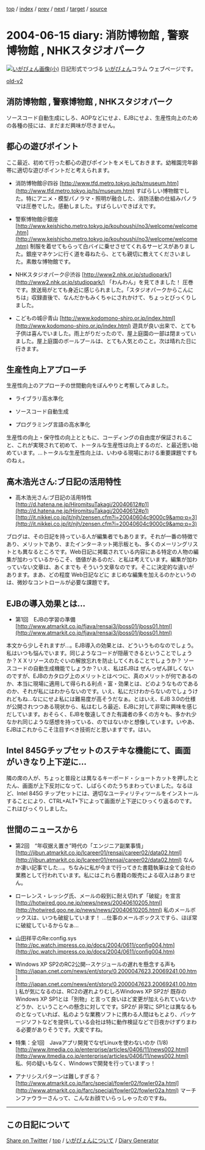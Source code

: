 [top](https://igapyon.github.io/diary/) 
 / [index](https://igapyon.github.io/diary/2004/index.html) 
 / [prev](https://igapyon.github.io/diary/2004/ig040610.html) 
 / [next](https://igapyon.github.io/diary/2004/ig040617.html) 
 / [target](https://igapyon.github.io/diary/2004/ig040615.html) 
 / [source](https://github.com/igapyon/diary/blob/gh-pages/2004/ig040615.html.src.md) 

2004-06-15 diary: 消防博物館 , 警察博物館 , NHKスタジオパーク
=====================================================================================================
[![いがぴょん画像(小)](https://igapyon.github.io/diary/images/iga200306s.jpg "いがぴょん")](https://igapyon.github.io/diary/memo/memoigapyon.html) 日記形式でつづる [いがぴょん](https://igapyon.github.io/diary/memo/memoigapyon.html)コラム ウェブページです。

[old-v2](ig040615-orig.html)

## 消防博物館 , 警察博物館 , NHKスタジオパーク

ソースコード自動生成にしろ、AOPなどにせよ、EJBにせよ、生産性向上のための各種の技には、まだまだ興味が尽きません。


## 都心の遊びポイント

ここ最近、初めて行った都心の遊びポイントをメモしておきます。幼稚園児年齢帯に適切な遊びポイントだと考えられます。

* 消防博物館＠四谷
  [http://www.tfd.metro.tokyo.jp/ts/museum.htm](http://www.tfd.metro.tokyo.jp/ts/museum.htm)
  すばらしい博物館でした。特にアニメ・模型パノラマ・照明が融合した、消防活動の仕組みパノラマは圧巻でした。感動しました。すばらしいできばえです。
  
* 警察博物館＠銀座
  [http://www.keishicho.metro.tokyo.jp/kouhoushi/no3/welcome/welcome.htm](http://www.keishicho.metro.tokyo.jp/kouhoushi/no3/welcome/welcome.htm)
  制服を着せてもらって白バイに乗せさせてくれるサービスがありました。銀座マネケンに行く道を尋ねたら、とても親切に教えてくださいました。素敵な博物館です。
  
* NHKスタジオパーク＠渋谷
  [http://www2.nhk.or.jp/studiopark/](http://www2.nhk.or.jp/studiopark/)
  「わんわん」を見てきました！ 圧巻です。放送局がとても身近に感じられました。「スタジオパークからこんにちは」収録直後で、なんだかもみくちゃにされかけて、ちょっとびっくりしました。
  
* こどもの城＠青山
  [http://www.kodomono-shiro.or.jp/index.html](http://www.kodomono-shiro.or.jp/index.html)
  遊具が良い出来で、とても子供は喜んでいました。雨上がりだったので、屋上庭園の一部は閉まっていました。屋上庭園のボールプールは、とても人気とのこと。次は晴れた日に行きます。

## 生産性向上アプローチ

生産性向上のアプローチの世間動向をぼんやりと考察してみました。

* ライブラリ高水準化
  
* ソースコード自動生成
  
* プログラミング言語の高水準化

生産性の向上・保守性の向上とともに、コーディングの自由度が保証されること、これが実現されて初めて、トータルな生産性は向上するのだ、と最近思い始めています。…トータルな生産性向上は、いわゆる現場における重要課題ですものねぇ。

## 高木浩光さん:ブ日記の活用特性

* 高木浩光さん:ブ日記の活用特性
  [http://d.hatena.ne.jp/HiromitsuTakagi/20040612#p1](http://d.hatena.ne.jp/HiromitsuTakagi/20040612#p1)
  [http://it.nikkei.co.jp/it/njh/zensen.cfm?i=20040604c9000c9&amp;p=3](http://it.nikkei.co.jp/it/njh/zensen.cfm?i=20040604c9000c9&amp;p=3)

ブログは、その日記を持っている人が編集者でもあります。それが一番の特徴であり、メリットであり、またインターネット掲示板とも、多くのメーリングリストとも異なるところです。Web日記に掲載されている内容にある特定の人物の編集が加わっているからこそ、価値があるのだ、と私は考えています。編集が加わっていない文章は、あくまでも そういう文章なのです。そこに決定的な違いがあります。まあ、どの程度 Web日記などに まじめな編集を加えるのかというのは、微妙なコントロールが必要な課題です。

## EJBの導入効果とは…

* 第1回　EJBの学習の準備
  [http://www.atmarkit.co.jp/fjava/rensai3/jboss01/jboss01.html](http://www.atmarkit.co.jp/fjava/rensai3/jboss01/jboss01.html)

本文から少しそれますが…。EJB導入の効果とは、どういうものなのでしょう。私はいつも悩んでいます。同じようなコードが隠蔽できるということでしょうか？ＸＸリソースのたぐいの解放忘れを防止してくれることでしょうか？ ソースコードの自動生成機能でしょうか？いえ、私はEJBは ぜんっぜん詳しくないのですが、EJBのカタログ上のメリットとはべつに、真のメリットが何であるのか、本当に現場に適用して得られる利点・富・効果とは、どのようなものであるのか、それが私にはわからないのです。いえ、私にだけわからないのでしょうけれどもね…なににせよ私には難易度が高そうだなぁ。とはいえ、EJB 3.0の仕様が公開されつつある現状から、私はむしろ最近、EJBに対して非常に興味を感じだしています。おそらく、EJBを敬遠してきた有識者の多くの方々も、多かれ少なかれ同じような感想を持っている、のではないかと想像しています。いやあ、EJBはこれからこそ注目すべき技術だと思いますです。はい。

## Intel 845Gチップセットのステキな機能にて、画面がいきなり上下逆に…

隣の席の人が、ちょっと普段とは異なるキーボード・ショートカットを押したとたん、画面が上下反対になって、しばらくのたうちまわっていました。なるほど、Intel
845G チップセットには、適切なユーティリティツールをインストールすることにより、CTRL+ALT+下によって画面が上下逆にひっくり返るのです。これはびっくりしました。

## 世間のニュースから

* 第2回　“年収据え置き”時代の「エンジニア副業事情」
  [http://jibun.atmarkit.co.jp/lcareer01/rensai/career02/data02.html](http://jibun.atmarkit.co.jp/lcareer01/rensai/career02/data02.html)
  なんか凄い記事でした…。ちなみに私が今まで行ってきた書籍執筆は全て会社の業務として行われています。私にはこれら書籍の販売による収入はありません。
  
* ローレンス・レッシグ氏、メールの殺到に耐え切れず「破綻」を宣言
  [http://hotwired.goo.ne.jp/news/news/20040610205.html](http://hotwired.goo.ne.jp/news/news/20040610205.html)
  私のメールボックスは、いつも破綻しています！ …仕事のメールボックスですら、ほぼ常に破綻しているからなぁ…
  
* 山田祥平のRe:config.sys
  [http://pc.watch.impress.co.jp/docs/2004/0611/config004.htm](http://pc.watch.impress.co.jp/docs/2004/0611/config004.htm)
  
* Windows XP SP2のRC2公開--スケジュールの遅れを懸念する声も
  [http://japan.cnet.com/news/ent/story/0,2000047623,20069241,00.htm](http://japan.cnet.com/news/ent/story/0,2000047623,20069241,00.htm)
  私が気になるのは、RC2の遅れよりむしろWindows XP SP2が 既存のWindows XP SP1とは「別物」と言って良いほど変更が加えられていないかどうか、ということへの懸念に対してです。SP2が 非常に SP1とは異なるものとなっていれば、私のような業務ソフトに携わる人間はもとより、パッケージソフトなどを提供している会社は特に動作検証などで日夜かけずりまわる必要がありそうです。大変ですね。
  
* 特集：全1回　Javaアプリ開発でなぜLinuxを使わないのか (1/8)
  [http://www.itmedia.co.jp/enterprise/articles/0406/11/news002.html](http://www.itmedia.co.jp/enterprise/articles/0406/11/news002.html)
  私、何の疑いもなく、Windowsで開発を行っていますっ！
  
* アナリシスパターンは難しすぎる？
  [http://www.atmarkit.co.jp/farc/special/fowler02/fowler02a.html](http://www.atmarkit.co.jp/farc/special/fowler02/fowler02a.html)
  マーチンファウラーさんって、こんなお顔でいらっしゃったのですね。

----------------------------------------------------------------------------------------------------

## この日記について

[Share on Twitter](https://twitter.com/intent/tweet?hashtags=igapyon%2Cdiary%2C%E3%81%84%E3%81%8C%E3%81%B4%E3%82%87%E3%82%93&text=%E6%B6%88%E9%98%B2%E5%8D%9A%E7%89%A9%E9%A4%A8+%2C+%E8%AD%A6%E5%AF%9F%E5%8D%9A%E7%89%A9%E9%A4%A8+%2C+NHK%E3%82%B9%E3%82%BF%E3%82%B8%E3%82%AA%E3%83%91%E3%83%BC%E3%82%AF&url=https%3A%2F%2Figapyon.github.io%2Fdiary%2F2004%2Fig040615.html) / [top](../index.html/) / [いがぴょんについて](https://igapyon.github.io/diary/memo/memoigapyon.html) / [Diary Generator](https://github.com/igapyon/igapyonv3)
